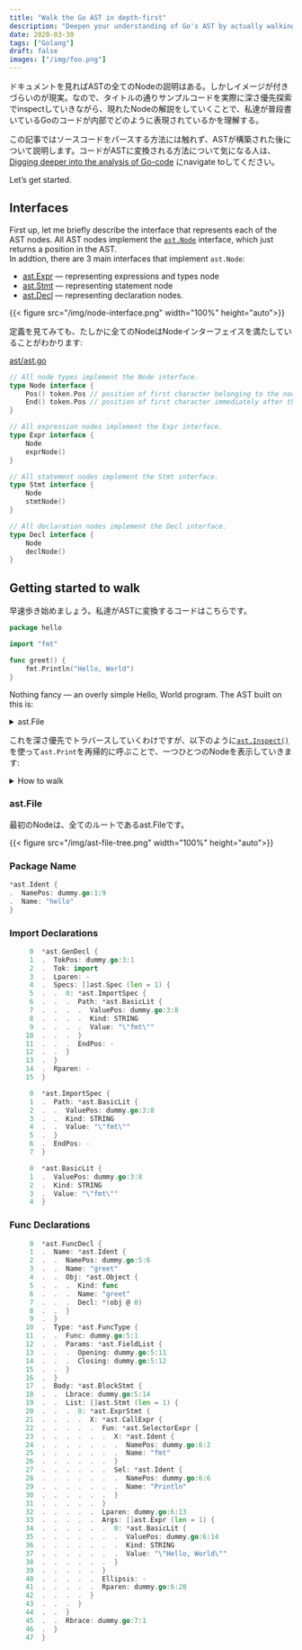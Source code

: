 ```yaml
---
title: "Walk the Go AST in depth-first"
description: "Deepen your understanding of Go's AST by actually walking through it."
date: 2020-03-30
tags: ["Golang"]
draft: false
images: ["/img/foo.png"]
---
```


ドキュメントを見ればASTの全てのNodeの説明はある。しかしイメージが付きづらいのが現実。なので、タイトルの通りサンプルコードを実際に深さ優先探索でinspectしていきながら、現れたNodeの解説をしていくことで、私達が普段書いているGoのコードが内部でどのように表現されているかを理解する。

この記事ではソースコードをパースする方法には触れず、ASTが構築された後について説明します。コードがASTに変換される方法について気になる人は、 [Digging deeper into the analysis of Go-code](https://nakabonne.dev/posts/digging-deeper-into-the-analysis-of-go-code/) にnavigate toしてください。

Let’s get started.

## Interfaces
First up, let me briefly describe the interface that represents each of the AST nodes.
All AST nodes implement the [`ast.Node`](https://pkg.go.dev/go/ast?tab=doc#Node) interface, which just returns a position in the AST.  
In addtion, there are 3 main interfaces that implement `ast.Node`:

- [ast.Expr](https://pkg.go.dev/go/ast?tab=doc#Expr) — representing expressions and types node
- [ast.Stmt](https://pkg.go.dev/go/ast?tab=doc#Stmt) — representing statement node
- [ast.Decl](https://pkg.go.dev/go/ast?tab=doc#Decl) — representing declaration nodes.

{{< figure src="/img/node-interface.png" width="100%" height="auto">}}

定義を見てみても、たしかに全てのNodeはNodeインターフェイスを満たしていることがわかります:

[ast/ast.go](https://github.com/golang/go/blob/0b7c202e98949b530f7f4011efd454164356ba69/src/go/ast/ast.go#L32-L54)

```go
// All node types implement the Node interface.
type Node interface {
	Pos() token.Pos // position of first character belonging to the node
	End() token.Pos // position of first character immediately after the node
}

// All expression nodes implement the Expr interface.
type Expr interface {
	Node
	exprNode()
}

// All statement nodes implement the Stmt interface.
type Stmt interface {
	Node
	stmtNode()
}

// All declaration nodes implement the Decl interface.
type Decl interface {
	Node
	declNode()
}
```

## Getting started to walk
早速歩き始めましょう。私達がASTに変換するコードはこちらです。

```go
package hello

import "fmt"

func greet() {
	fmt.Println("Hello, World")
}
```

Nothing fancy — an overly simple Hello, World program. The AST built on this is:

<details>
  <summary>ast.File</summary>
  
```go
*ast.File {
.  Package: dummy.go:1:1
.  Name: *ast.Ident {
.  .  NamePos: dummy.go:1:9
.  .  Name: "hello"
.  }
.  Decls: []ast.Decl (len = 2) {
.  .  0: *ast.GenDecl {
.  .  .  TokPos: dummy.go:3:1
.  .  .  Tok: import
.  .  .  Lparen: -
.  .  .  Specs: []ast.Spec (len = 1) {
.  .  .  .  0: *ast.ImportSpec {
.  .  .  .  .  Path: *ast.BasicLit {
.  .  .  .  .  .  ValuePos: dummy.go:3:8
.  .  .  .  .  .  Kind: STRING
.  .  .  .  .  .  Value: "\"fmt\""
.  .  .  .  .  }
.  .  .  .  .  EndPos: -
.  .  .  .  }
.  .  .  }
.  .  .  Rparen: -
.  .  }
.  .  1: *ast.FuncDecl {
.  .  .  Name: *ast.Ident {
.  .  .  .  NamePos: dummy.go:5:6
.  .  .  .  Name: "greet"
.  .  .  .  Obj: *ast.Object {
.  .  .  .  .  Kind: func
.  .  .  .  .  Name: "greet"
.  .  .  .  .  Decl: *(obj @ 23)
.  .  .  .  }
.  .  .  }
.  .  .  Type: *ast.FuncType {
.  .  .  .  Func: dummy.go:5:1
.  .  .  .  Params: *ast.FieldList {
.  .  .  .  .  Opening: dummy.go:5:11
.  .  .  .  .  Closing: dummy.go:5:12
.  .  .  .  }
.  .  .  }
.  .  .  Body: *ast.BlockStmt {
.  .  .  .  Lbrace: dummy.go:5:14
.  .  .  .  List: []ast.Stmt (len = 1) {
.  .  .  .  .  0: *ast.ExprStmt {
.  .  .  .  .  .  X: *ast.CallExpr {
.  .  .  .  .  .  .  Fun: *ast.SelectorExpr {
.  .  .  .  .  .  .  .  X: *ast.Ident {
.  .  .  .  .  .  .  .  .  NamePos: dummy.go:6:2
.  .  .  .  .  .  .  .  .  Name: "fmt"
.  .  .  .  .  .  .  .  }
.  .  .  .  .  .  .  .  Sel: *ast.Ident {
.  .  .  .  .  .  .  .  .  NamePos: dummy.go:6:6
.  .  .  .  .  .  .  .  .  Name: "Println"
.  .  .  .  .  .  .  .  }
.  .  .  .  .  .  .  }
.  .  .  .  .  .  .  Lparen: dummy.go:6:13
.  .  .  .  .  .  .  Args: []ast.Expr (len = 1) {
.  .  .  .  .  .  .  .  0: *ast.BasicLit {
.  .  .  .  .  .  .  .  .  ValuePos: dummy.go:6:14
.  .  .  .  .  .  .  .  .  Kind: STRING
.  .  .  .  .  .  .  .  .  Value: "\"Hello, World\""
.  .  .  .  .  .  .  .  }
.  .  .  .  .  .  .  }
.  .  .  .  .  .  .  Ellipsis: -
.  .  .  .  .  .  .  Rparen: dummy.go:6:28
.  .  .  .  .  .  }
.  .  .  .  .  }
.  .  .  .  }
.  .  .  .  Rbrace: dummy.go:7:1
.  .  .  }
.  .  }
.  }
.  Scope: *ast.Scope {
.  .  Objects: map[string]*ast.Object (len = 1) {
.  .  .  "greet": *(obj @ 27)
.  .  }
.  }
.  Imports: []*ast.ImportSpec (len = 1) {
.  .  0: *(obj @ 12)
.  }
.  Unresolved: []*ast.Ident (len = 1) {
.  .  0: *(obj @ 46)
.  }
}
```
</details>

  
これを深さ優先でトラバースしていくわけですが、以下のように[`ast.Inspect()`](https://pkg.go.dev/go/ast?tab=doc#Inspect)を使って`ast.Print`を再帰的に呼ぶことで、一つひとつのNodeを表示していきます:

<details>
  <summary>How to walk</summary>
  
```go
package main

import (
	"fmt"
	"go/ast"
	"go/parser"
	"go/token"
)

func main() {
	fset := token.NewFileSet()
	f, _ := parser.ParseFile(fset, "dummy.go", src, parser.ParseComments)

	ast.Inspect(f, func(n ast.Node) bool {
		ast.Print(fset, n)
		return true
	})
}

var src = `package hello

import "fmt"

func greet() {
	fmt.Println("Hello, World")
}
`
```
</details>
  


### ast.File
最初のNodeは、全てのルートであるast.Fileです。


{{< figure src="/img/ast-file-tree.png" width="100%" height="auto">}}


### Package Name

```go
*ast.Ident {
.  NamePos: dummy.go:1:9
.  Name: "hello"
}
```

### Import Declarations

```go
     0  *ast.GenDecl {
     1  .  TokPos: dummy.go:3:1
     2  .  Tok: import
     3  .  Lparen: -
     4  .  Specs: []ast.Spec (len = 1) {
     5  .  .  0: *ast.ImportSpec {
     6  .  .  .  Path: *ast.BasicLit {
     7  .  .  .  .  ValuePos: dummy.go:3:8
     8  .  .  .  .  Kind: STRING
     9  .  .  .  .  Value: "\"fmt\""
    10  .  .  .  }
    11  .  .  .  EndPos: -
    12  .  .  }
    13  .  }
    14  .  Rparen: -
    15  }
```

```go
     0  *ast.ImportSpec {
     1  .  Path: *ast.BasicLit {
     2  .  .  ValuePos: dummy.go:3:8
     3  .  .  Kind: STRING
     4  .  .  Value: "\"fmt\""
     5  .  }
     6  .  EndPos: -
     7  }
```

```go
     0  *ast.BasicLit {
     1  .  ValuePos: dummy.go:3:8
     2  .  Kind: STRING
     3  .  Value: "\"fmt\""
     4  }
```

### Func Declarations

```go
     0  *ast.FuncDecl {
     1  .  Name: *ast.Ident {
     2  .  .  NamePos: dummy.go:5:6
     3  .  .  Name: "greet"
     4  .  .  Obj: *ast.Object {
     5  .  .  .  Kind: func
     6  .  .  .  Name: "greet"
     7  .  .  .  Decl: *(obj @ 0)
     8  .  .  }
     9  .  }
    10  .  Type: *ast.FuncType {
    11  .  .  Func: dummy.go:5:1
    12  .  .  Params: *ast.FieldList {
    13  .  .  .  Opening: dummy.go:5:11
    14  .  .  .  Closing: dummy.go:5:12
    15  .  .  }
    16  .  }
    17  .  Body: *ast.BlockStmt {
    18  .  .  Lbrace: dummy.go:5:14
    19  .  .  List: []ast.Stmt (len = 1) {
    20  .  .  .  0: *ast.ExprStmt {
    21  .  .  .  .  X: *ast.CallExpr {
    22  .  .  .  .  .  Fun: *ast.SelectorExpr {
    23  .  .  .  .  .  .  X: *ast.Ident {
    24  .  .  .  .  .  .  .  NamePos: dummy.go:6:2
    25  .  .  .  .  .  .  .  Name: "fmt"
    26  .  .  .  .  .  .  }
    27  .  .  .  .  .  .  Sel: *ast.Ident {
    28  .  .  .  .  .  .  .  NamePos: dummy.go:6:6
    29  .  .  .  .  .  .  .  Name: "Println"
    30  .  .  .  .  .  .  }
    31  .  .  .  .  .  }
    32  .  .  .  .  .  Lparen: dummy.go:6:13
    33  .  .  .  .  .  Args: []ast.Expr (len = 1) {
    34  .  .  .  .  .  .  0: *ast.BasicLit {
    35  .  .  .  .  .  .  .  ValuePos: dummy.go:6:14
    36  .  .  .  .  .  .  .  Kind: STRING
    37  .  .  .  .  .  .  .  Value: "\"Hello, World\""
    38  .  .  .  .  .  .  }
    39  .  .  .  .  .  }
    40  .  .  .  .  .  Ellipsis: -
    41  .  .  .  .  .  Rparen: dummy.go:6:28
    42  .  .  .  .  }
    43  .  .  .  }
    44  .  .  }
    45  .  .  Rbrace: dummy.go:7:1
    46  .  }
    47  }
```
